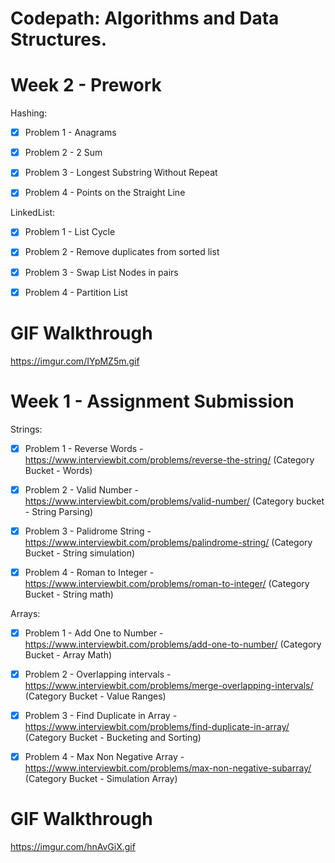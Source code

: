 # Codepath: Algorithms and Data Structures.

# Week 2 - Prework

Hashing:

* [X] Problem 1 - Anagrams

* [X] Problem 2 - 2 Sum 

* [X] Problem 3 - Longest Substring Without Repeat

* [X] Problem 4 - Points on the Straight Line

LinkedList:

* [X] Problem 1 - List Cycle 

* [X] Problem 2 - Remove duplicates from sorted list

* [X] Problem 3 - Swap List Nodes in pairs

* [X] Problem 4 - Partition List

# GIF Walkthrough

https://imgur.com/IYpMZ5m.gif


# Week 1 - Assignment Submission

Strings:

* [X] Problem 1 - Reverse Words - https://www.interviewbit.com/problems/reverse-the-string/ (Category Bucket - Words)

* [X] Problem 2 - Valid Number -  https://www.interviewbit.com/problems/valid-number/ (Category bucket - String Parsing)

* [X] Problem 3 - Palidrome String - https://www.interviewbit.com/problems/palindrome-string/ (Category Bucket - String simulation)

* [X] Problem 4 - Roman to Integer - https://www.interviewbit.com/problems/roman-to-integer/ (Category Bucket - String math)

Arrays:

* [X] Problem 1 - Add One to Number - https://www.interviewbit.com/problems/add-one-to-number/ (Category Bucket - Array Math)

* [X] Problem 2 - Overlapping intervals - https://www.interviewbit.com/problems/merge-overlapping-intervals/ (Category Bucket - Value Ranges)

* [X] Problem 3 - Find Duplicate in Array - https://www.interviewbit.com/problems/find-duplicate-in-array/ (Category Bucket -  Bucketing and Sorting)

* [X] Problem 4 - Max Non Negative Array - https://www.interviewbit.com/problems/max-non-negative-subarray/ (Category Bucket - Simulation Array)


# GIF Walkthrough

https://imgur.com/hnAvGiX.gif 

